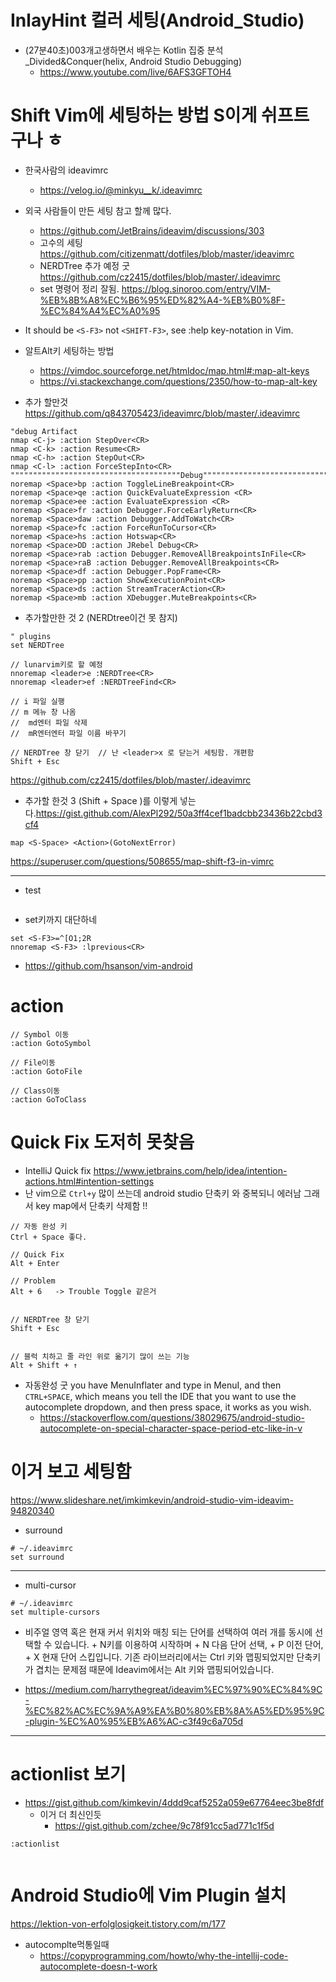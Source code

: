 # InlayHint 컬러 세팅(Android_Studio)
- (27분40초)003개고생하면서 배우는 Kotlin 집중 분석 _Divided&Conquer(helix, Android Studio Debugging)
  - https://www.youtube.com/live/6AFS3GFTOH4

# Shift Vim에 세팅하는 방법 S이게 쉬프트구나 ㅎ
- 한국사람의 ideavimrc
  - https://velog.io/@minkyu__k/.ideavimrc

- 외국 사람들이 만든 세팅 참고 할께 많다.
  - https://github.com/JetBrains/ideavim/discussions/303
  - 고수의 세팅 https://github.com/citizenmatt/dotfiles/blob/master/ideavimrc
  - NERDTree 추가 예정 굿 https://github.com/cz2415/dotfiles/blob/master/.ideavimrc
  - set 명령어 정리 잘됨. https://blog.sinoroo.com/entry/VIM-%EB%8B%A8%EC%B6%95%ED%82%A4-%EB%B0%8F-%EC%84%A4%EC%A0%95
- It should be ```<S-F3>``` not ```<SHIFT-F3>```, see :help key-notation in Vim.
- 알트Alt키 세팅하는 방법
  - https://vimdoc.sourceforge.net/htmldoc/map.html#:map-alt-keys
  - https://vi.stackexchange.com/questions/2350/how-to-map-alt-key
- 추가 할만것 https://github.com/q843705423/ideavimrc/blob/master/.ideavimrc
```
"debug Artifact
nmap <C-j> :action StepOver<CR>
nmap <C-k> :action Resume<CR>
nmap <C-h> :action StepOut<CR>
nmap <C-l> :action ForceStepInto<CR>
""""""""""""""""""""""""""""""""""""""Debug""""""""""""""""""""""""""""""""""""""
noremap <Space>bp :action ToggleLineBreakpoint<CR>
noremap <Space>qe :action QuickEvaluateExpression <CR>
noremap <Space>ee :action EvaluateExpression <CR>
noremap <Space>fr :action Debugger.ForceEarlyReturn<CR>
noremap <Space>daw :action Debugger.AddToWatch<CR>
noremap <Space>fc :action ForceRunToCursor<CR>
noremap <Space>hs :action Hotswap<CR>
noremap <Space>DD :action JRebel Debug<CR>
noremap <Space>rab :action Debugger.RemoveAllBreakpointsInFile<CR>
noremap <Space>raB :action Debugger.RemoveAllBreakpoints<CR>
noremap <Space>df :action Debugger.PopFrame<CR>
noremap <Space>pp :action ShowExecutionPoint<CR>
noremap <Space>ds :action StreamTracerAction<CR>
noremap <Space>mb :action XDebugger.MuteBreakpoints<CR>
```

- 추가할만한 것 2 (NERDtree이건 못 참지)
```
" plugins
set NERDTree

// lunarvim키로 할 예정
nnoremap <leader>e :NERDTree<CR>
nnoremap <leader>ef :NERDTreeFind<CR>

// i 파일 실행
// m 메뉴 창 나옴
//  md엔터 파일 삭제
//  mR엔터엔터 파일 이름 바꾸기

// NERDTree 창 닫기  // 난 <leader>x 로 닫는거 세팅함. 개편함 
Shift + Esc
```
https://github.com/cz2415/dotfiles/blob/master/.ideavimrc
- 추가할 한것 3 (Shift + Space )를 이렇게 넣는다.https://gist.github.com/AlexPl292/50a3ff4cef1badcbb23436b22cbd3cf4
```
map <S-Space> <Action>(GotoNextError)
```
https://superuser.com/questions/508655/map-shift-f3-in-vimrc

<hr>

- test

```

```

- set키까지 대단하네
```
set <S-F3>=^[O1;2R
nnoremap <S-F3> :lprevious<CR>
```

- https://github.com/hsanson/vim-android


# action

```
// Symbol 이동
:action GotoSymbol

// File이동 
:action GotoFile

// Class이동 
:action GoToClass
```

# Quick Fix 도저히 못찾음 
- IntelliJ Quick fix https://www.jetbrains.com/help/idea/intention-actions.html#intention-settings
- 난 vim으로 ```Ctrl+y``` 많이 쓰는데 android studio 단축키 와 중복되니 에러남 그래서 key map에서 단축키 삭제함 !!
```
// 자동 완성 키
Ctrl + Space 좋다. 

// Quick Fix
Alt + Enter

// Problem
Alt + 6   -> Trouble Toggle 같은거


// NERDTree 창 닫기
Shift + Esc


// 블럭 치하고 줄 라인 위로 옮기기 많이 쓰는 기능
Alt + Shift + ↑

```
- 자동완성 굿 you have MenuInflater and type in MenuI, and then ```CTRL+SPACE```, which means you tell the IDE that you want to use the autocomplete dropdown, and then press space, it works as you wish.
  - https://stackoverflow.com/questions/38029675/android-studio-autocomplete-on-special-character-space-period-etc-like-in-v

# 이거 보고 세팅함 

https://www.slideshare.net/imkimkevin/android-studio-vim-ideavim-94820340

- surround
```
# ~/.ideavimrc
set surround
```
<hr>

- multi-cursor

```
# ~/.ideavimrc
set multiple-cursors
```
- 비주얼 영역 혹은 현재 커서 위치와 매칭 되는 단어를 선택하여 여러 개를 동시에 선택할 수 있습니다. <Alt> + N키를 이용하여 시작하며 <Alt> + N 다음 단어 선택, <Alt> + P 이전 단어, <ALT> + X 현재 단어 스킵입니다. 기존 라이브러리에서는 Ctrl 키와 맵핑되었지만 단축키가 겹치는 문제점 때문에 Ideavim에서는 Alt 키와 맵핑되어있습니다.

- https://medium.com/harrythegreat/ideavim%EC%97%90%EC%84%9C-%EC%82%AC%EC%9A%A9%EA%B0%80%EB%8A%A5%ED%95%9C-plugin-%EC%A0%95%EB%A6%AC-c3f49c6a705d

<hr>

# actionlist 보기 
- https://gist.github.com/kimkevin/4ddd9caf5252a059e67764eec3be8fdf
  - 이거 더 최신인듯
    - https://gist.github.com/zchee/9c78f91cc5ad771c1f5d

```
:actionlist
  
```


# Android Studio에 Vim Plugin 설치 

https://lektion-von-erfolglosigkeit.tistory.com/m/177

- autocomplte먹통일때
  - https://copyprogramming.com/howto/why-the-intellij-code-autocomplete-doesn-t-work
